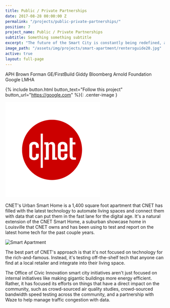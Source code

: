 ```yaml
---
title: Public / Private Partnerships
date: 2017-08-28 00:00:00 Z
permalink: "/projects/public-private-partnerships/"
position: 7
project_name: Public / Private Partnerships
subtitle: Something something subtitle
excerpt: "The future of the Smart City is constantly being redefined, and by extension our relationship with citizens."
image_path: "/assets/img/projects/smart-apartment/rentersguide20.jpg"
active: true
layout: full-page
---
```


APH
Brown Forman
GE/FirstBuild
Giddy
Bloomberg
Arnold Foundation
Google
LMHA

{% include button.html button_text="Follow this project" button_url="https://google.com" %}{: .center-image }

![CNet](/assets/img/projects/p3/cnet.gif)

CNET's Urban Smart Home is a 1,400 square foot apartment that CNET has filled with the latest technology to automate living spaces and connect them with data that can put them in the fast lane for the digital age. It's a natural extension of the CNET Smart Home, a suburban showcase home in Louisville that CNET owns and has been using to test and report on the latest home tech for the past couple years.

![Smart Apartment](/assets/img/projects/smart-apartment/smartaptpromophotos-11.jpg)

The best part of CNET's approach is that it's not focused on technology for the rich-and-famous. Instead, it's testing off-the-shelf tech that anyone can find at a local retailer and integrate into their living space.

The Office of Civic Innovation smart city initiatives aren't just focused on internal initiatives like making gigantic buildings more energy efficient. Rather, it has focused its efforts on things that have a direct impact on the community, such as crowd-sourced air quality studies, crowd-sourced bandwidth speed testing across the community, and a partnership with Waze to help manage traffic congestion with data.
